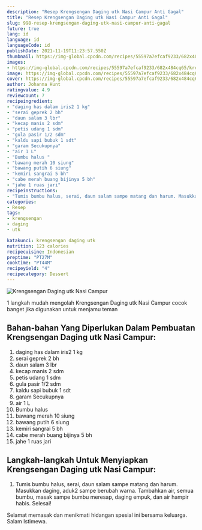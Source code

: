 ```yaml
---
description: "Resep Krengsengan Daging utk Nasi Campur Anti Gagal"
title: "Resep Krengsengan Daging utk Nasi Campur Anti Gagal"
slug: 998-resep-krengsengan-daging-utk-nasi-campur-anti-gagal
future: true
lang: id
language: id
languageCode: id
publishDate: 2021-11-19T11:23:57.550Z 
thumbnail: https://img-global.cpcdn.com/recipes/55597a7efcaf9233/682x484cq65/krengsengan-daging-utk-nasi-campur-foto-resep-utama.png
images:
- https://img-global.cpcdn.com/recipes/55597a7efcaf9233/682x484cq65/krengsengan-daging-utk-nasi-campur-foto-resep-utama.png
image: https://img-global.cpcdn.com/recipes/55597a7efcaf9233/682x484cq65/krengsengan-daging-utk-nasi-campur-foto-resep-utama.png
cover: https://img-global.cpcdn.com/recipes/55597a7efcaf9233/682x484cq65/krengsengan-daging-utk-nasi-campur-foto-resep-utama.png
author: Johanna Hunt
ratingvalue: 4.9
reviewcount: 7
recipeingredient:
- "daging has dalam iris2 1 kg"
- "serai geprek 2 bh"
- "daun salam 3 lbr"
- "kecap manis 2 sdm"
- "petis udang 1 sdm"
- "gula pasir 1/2 sdm"
- "kaldu sapi bubuk 1 sdt"
- "garam Secukupnya"
- "air 1 L"
- "Bumbu halus "
- "bawang merah 10 siung"
- "bawang putih 6 siung"
- "kemiri sangrai 5 bh"
- "cabe merah buang bijinya 5 bh"
- "jahe 1 ruas jari"
recipeinstructions:
- "Tumis bumbu halus, serai, daun salam sampe matang dan harum. Masukkan daging, aduk2 sampe berubah warna. Tambahkan air, semua bumbu, masak sampe bumbu meresap, daging empuk, dan air hampir habis. Selesai!"
categories:
- Resep
tags:
- krengsengan
- daging
- utk

katakunci: krengsengan daging utk 
nutrition: 123 calories
recipecuisine: Indonesian
preptime: "PT27M"
cooktime: "PT44M"
recipeyield: "4"
recipecategory: Dessert
---
```



![Krengsengan Daging utk Nasi Campur](https://img-global.cpcdn.com/recipes/55597a7efcaf9233/682x484cq65/krengsengan-daging-utk-nasi-campur-foto-resep-utama.png)

1 langkah mudah mengolah  Krengsengan Daging utk Nasi Campur cocok banget jika digunakan untuk menjamu teman

<!--inarticleads1-->

## Bahan-bahan Yang Diperlukan Dalam Pembuatan Krengsengan Daging utk Nasi Campur:

1. daging has dalam iris2 1 kg
1. serai geprek 2 bh
1. daun salam 3 lbr
1. kecap manis 2 sdm
1. petis udang 1 sdm
1. gula pasir 1/2 sdm
1. kaldu sapi bubuk 1 sdt
1. garam Secukupnya
1. air 1 L
1. Bumbu halus 
1. bawang merah 10 siung
1. bawang putih 6 siung
1. kemiri sangrai 5 bh
1. cabe merah buang bijinya 5 bh
1. jahe 1 ruas jari



<!--inarticleads2-->

## Langkah-langkah Untuk Menyiapkan Krengsengan Daging utk Nasi Campur:

1. Tumis bumbu halus, serai, daun salam sampe matang dan harum. Masukkan daging, aduk2 sampe berubah warna. Tambahkan air, semua bumbu, masak sampe bumbu meresap, daging empuk, dan air hampir habis. Selesai!




Selamat memasak dan menikmati hidangan spesial ini bersama keluarga. Salam Istimewa.
